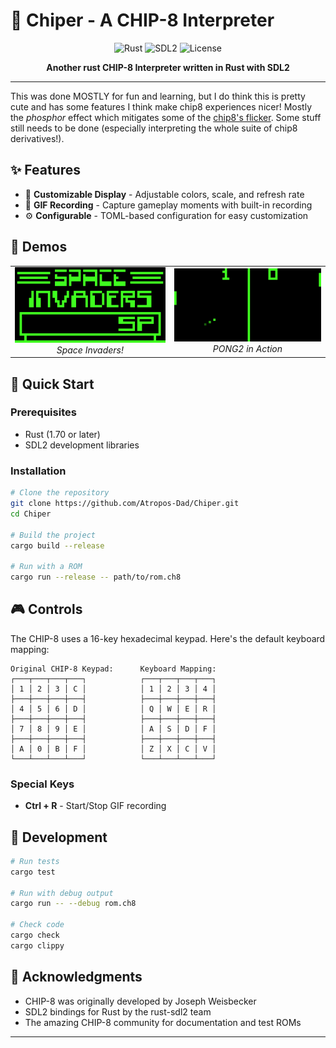 # 🍟 Chiper - A CHIP-8 Interpreter

<div align="center">
  
  ![Rust](https://img.shields.io/badge/Rust-000000?style=for-the-badge&logo=rust&logoColor=white)
  ![SDL2](https://img.shields.io/badge/SDL2-1E1E1E?style=for-the-badge&logo=sdl&logoColor=white)
  ![License](https://img.shields.io/badge/License-MIT-blue.svg?style=for-the-badge)
  
  **Another rust CHIP-8 Interpreter written in Rust with SDL2**
  
</div>

---

This was done MOSTLY for fun and learning, but I do think this is pretty cute and has some features I think make chip8 experiences nicer! Mostly the *phosphor* effect which mitigates some of the [chip8's flicker](www.reddit.com/r/EmuDev/comments/n9dcli/is_chip_8_emulator_flicker_normal/). 
Some stuff still needs to be done (especially interpreting the whole suite of chip8 derivatives!).



## ✨ Features

- 🎨 **Customizable Display** - Adjustable colors, scale, and refresh rate
- 📼 **GIF Recording** - Capture gameplay moments with built-in recording
- ⚙️ **Configurable** - TOML-based configuration for easy customization

## 🎯 Demos

<div align="center">
  <table>
    <tr>
      <td align="center">
        <img src="media/chip8_recording_1754270801.gif" alt="CHIP-8 Demo 1" width="400" loading="lazy"/>
        <br />
        <em>Space Invaders!</em>
      </td>
      <td align="center">
        <img src="media/chip8_PONG2_1754507695.gif" alt="PONG2 Demo" width="400" loading="lazy"/>
        <br />
        <em>PONG2 in Action</em>
      </td>
    </tr>
  </table>
  </div>

## 🚀 Quick Start

### Prerequisites

- Rust (1.70 or later)
- SDL2 development libraries

### Installation

```bash
# Clone the repository
git clone https://github.com/Atropos-Dad/Chiper.git
cd Chiper

# Build the project
cargo build --release

# Run with a ROM
cargo run --release -- path/to/rom.ch8
```

## 🎮 Controls

The CHIP-8 uses a 16-key hexadecimal keypad. Here's the default keyboard mapping:

```
Original CHIP-8 Keypad:      Keyboard Mapping:
┌───┬───┬───┬───┐            ┌───┬───┬───┬───┐
│ 1 │ 2 │ 3 │ C │            │ 1 │ 2 │ 3 │ 4 │
├───┼───┼───┼───┤            ├───┼───┼───┼───┤
│ 4 │ 5 │ 6 │ D │            │ Q │ W │ E │ R │
├───┼───┼───┼───┤            ├───┼───┼───┼───┤
│ 7 │ 8 │ 9 │ E │            │ A │ S │ D │ F │
├───┼───┼───┼───┤            ├───┼───┼───┼───┤
│ A │ 0 │ B │ F │            │ Z │ X │ C │ V │
└───┴───┴───┴───┘            └───┴───┴───┴───┘
```

### Special Keys

- **Ctrl + R** - Start/Stop GIF recording

## 🔧 Development

```bash
# Run tests
cargo test

# Run with debug output
cargo run -- --debug rom.ch8

# Check code
cargo check
cargo clippy
```

## 🙏 Acknowledgments

- CHIP-8 was originally developed by Joseph Weisbecker
- SDL2 bindings for Rust by the rust-sdl2 team
- The amazing CHIP-8 community for documentation and test ROMs

---
